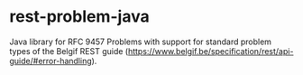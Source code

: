# rest-problem-java

Java library for RFC 9457 Problems with support for standard problem types of the Belgif REST guide (https://www.belgif.be/specification/rest/api-guide/#error-handling).

